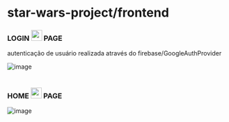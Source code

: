 # star-wars-project/frontend

### LOGIN <img src="http://pixelartmaker-data-78746291193.nyc3.digitaloceanspaces.com/image/63d9d7961d3aded.png" width=25px></img> PAGE
autenticação de usuário realizada através do firebase/GoogleAuthProvider

![image](https://user-images.githubusercontent.com/101020416/184264830-ad0cb97d-08bb-45d6-af70-1df834df0f2d.png)
#

### HOME <img src="https://th.bing.com/th/id/R.6049e6d0e2b3378a7797049cc84b6e3c?rik=q4oNE7I0t%2b8TGQ&riu=http%3a%2f%2fpixelartmaker.com%2fart%2f89f695698298061.png&ehk=BkDyqFarBWvroaCyzPFVXtYj%2b0j2U1YiW%2foo7%2f1PsGk%3d&risl=&pid=ImgRaw&r=0" width= 25px/> PAGE

![image](https://user-images.githubusercontent.com/101020416/184265253-504190d1-a7f7-483b-8b1a-af63dca6f8b2.png)

#
